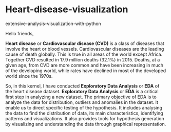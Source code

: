 # Heart-disease-visualization
extensive-analysis-visualization-with-python

Hello friends,


**Heart disease** or **Cardiovascular disease (CVD)** is a class of diseases that involve the heart or blood vessels. Cardiovascular diseases are the leading cause of death globally. This is true in all areas of the world except Africa. Together CVD resulted in 17.9 million deaths (32.1%) in 2015.  Deaths, at a given age, from CVD are more common and have been increasing in much of the developing world, while rates have declined in most of the developed world since the 1970s.

So, in this kernel, I have conducted **Exploratory Data Analysis** or **EDA** of the heart disease dataset. **Exploratory Data Analysis** or **EDA** is a critical first step in analyzing a new dataset. The primary objective of EDA is to analyze the data for distribution, outliers and anomalies in the dataset. It enable us to direct specific testing of the hypothesis. It includes analysing the data to find the distribution of data, its main characteristics, identifying patterns and visualizations.  It also provides tools for hypothesis generation by visualizing and understanding the data through graphical representation.
